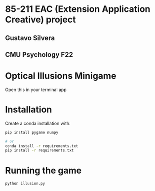 # 85-211 EAC (Extension Application Creative) project
## Gustavo Silvera
## CMU Psychology F22

# Optical Illusions Minigame

Open this in your terminal app

# Installation
Create a conda installation with:
```bash
pip install pygame numpy

# or
conda install -r requirements.txt
pip install -r requirements.txt
```

# Running the game
```bash
python illusion.py
```